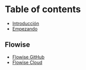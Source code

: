 # Table of contents

* [Introducción](README.md)
* [Empezando](getting-started/README.md)

## Flowise

* [Flowise GitHub](https://github.com/FlowiseAI)
* [Flowise Cloud](https://flowiseai.com/join)
